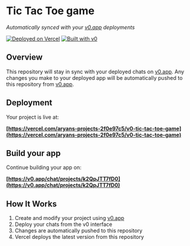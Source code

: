 # Tic Tac Toe game

*Automatically synced with your [v0.app](https://v0.app) deployments*

[![Deployed on Vercel](https://img.shields.io/badge/Deployed%20on-Vercel-black?style=for-the-badge&logo=vercel)](https://vercel.com/aryans-projects-2f0e97c5/v0-tic-tac-toe-game)
[![Built with v0](https://img.shields.io/badge/Built%20with-v0.app-black?style=for-the-badge)](https://v0.app/chat/projects/k2QpJTT7fD0)

## Overview

This repository will stay in sync with your deployed chats on [v0.app](https://v0.app).
Any changes you make to your deployed app will be automatically pushed to this repository from [v0.app](https://v0.app).

## Deployment

Your project is live at:

**[https://vercel.com/aryans-projects-2f0e97c5/v0-tic-tac-toe-game](https://vercel.com/aryans-projects-2f0e97c5/v0-tic-tac-toe-game)**

## Build your app

Continue building your app on:

**[https://v0.app/chat/projects/k2QpJTT7fD0](https://v0.app/chat/projects/k2QpJTT7fD0)**

## How It Works

1. Create and modify your project using [v0.app](https://v0.app)
2. Deploy your chats from the v0 interface
3. Changes are automatically pushed to this repository
4. Vercel deploys the latest version from this repository